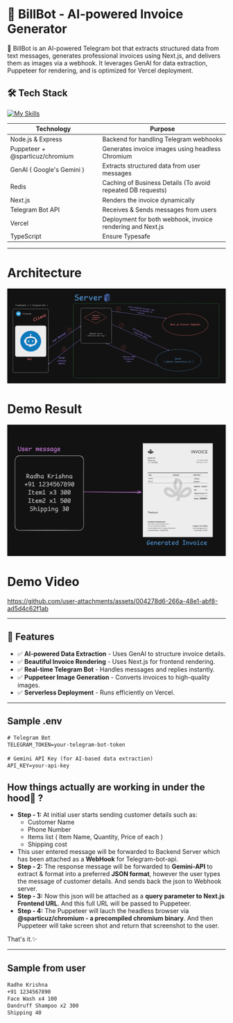 # 📃 **BillBot - AI-powered Invoice Generator**

🚀 BillBot is an AI-powered Telegram bot that extracts structured data from text messages, generates professional invoices using Next.js, and delivers them as images via a webhook. It leverages GenAI for data extraction, Puppeteer for rendering, and is optimized for Vercel deployment.

## 🛠️ **Tech Stack**
[![My Skills](https://skillicons.dev/icons?i=nextjs,redis,prisma,postgresql,express,nodejs,ts,tailwindcss,bots,vercel&perline=5)](https://skillicons.dev)

| Technology                      | Purpose                                                     |
| ------------------------------- | ----------------------------------------------------------  |
| Node.js & Express               | Backend for handling Telegram webhooks                      |
| Puppeteer + @sparticuz/chromium | Generates invoice images using headless Chromium            |
| GenAI ( Google's Gemini )       | Extracts structured data from user messages                 |
| Redis       | Caching of Business Details (To avoid repeated DB requests) |
| Next.js                         | Renders the invoice dynamically                             |
| Telegram Bot API                | Receives & Sends messages from users                        |
| Vercel                          | Deployment for both webhook, invoice rendering and Next.js  |
| TypeScript                      | Ensure Typesafe                                             |

---

# Architecture

<img src="./webhook/assets/BillBot-Architechture-Diagram.png">

# Demo Result

<img src="./webhook/assets/Demo.png">

# Demo Video

https://github.com/user-attachments/assets/004278d6-266a-48e1-abf8-ad5d4c62f1ab

---

## 📌 Features

- ✅ **AI-powered Data Extraction** - Uses GenAI to structure invoice details.
- ✅ **Beautiful Invoice Rendering** - Uses Next.js for frontend rendering.
- ✅ **Real-time Telegram Bot** - Handles messages and replies instantly.
- ✅ **Puppeteer Image Generation** - Converts invoices to high-quality images.
- ✅ **Serverless Deployment** - Runs efficiently on Vercel.

---

## Sample .env

```
# Telegram Bot
TELEGRAM_TOKEN=your-telegram-bot-token

# Gemini API Key (for AI-based data extraction)
API_KEY=your-api-key

```

## How things actually are working in under the hood🤔 ?

- **Step - 1:** At initial user starts sending customer details such as:
  - Customer Name
  - Phone Number
  - Items list ( Item Name, Quantity, Price of each )
  - Shipping cost
- This user entered message will be forwarded to Backend Server which has been attached as a **WebHook** for Telegram-bot-api.
- **Step - 2:** The response message will be forwarded to **Gemini-API** to extract & format into a preferred **JSON format**, however the user types the message of customer details. And sends back the json to Webhook server.
- **Step - 3:** Now this json will be attached as a **query parameter to Next.js Frontend URL**. And this full URL will be passed to Puppeteer.
- **Step - 4:** The Puppeteer will lauch the headless browser via **@sparticuz/chromium - a precompiled chromium binary**. And then Puppeteer will take screen shot and return that screenshot to the user.

That's it.✨

---

## Sample from user

```
Radhe Krishna
+91 1234567890
Face Wash x4 100
Dandruff Shampoo x2 300
Shipping 40

```
